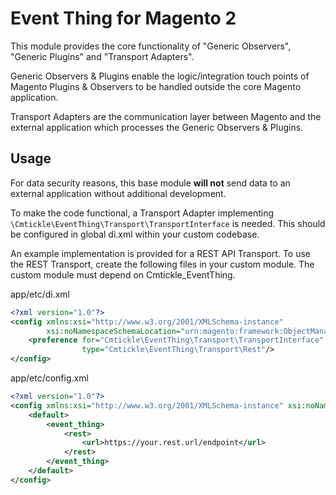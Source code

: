 # Event Thing for Magento 2

This module provides the core functionality of "Generic Observers", "Generic Plugins" and "Transport Adapters".

Generic Observers & Plugins enable the logic/integration touch points of Magento Plugins & Observers to be handled 
outside the core Magento application.

Transport Adapters are the communication layer between Magento and the external application which processes the Generic 
Observers & Plugins.

## Usage

For data security reasons, this base module **will not** send data to an external application without additional 
development. 

To make the code functional, a Transport Adapter implementing `\Cmtickle\EventThing\Transport\TransportInterface` is 
needed. This should be configured in global di.xml within your custom codebase.

An example implementation is provided for a REST API Transport. To use the REST Transport, create the following files 
in your custom module. The custom module must depend on Cmtickle_EventThing.

app/etc/di.xml
```xml
<?xml version="1.0"?>
<config xmlns:xsi="http://www.w3.org/2001/XMLSchema-instance"
        xsi:noNamespaceSchemaLocation="urn:magento:framework:ObjectManager/etc/config.xsd">
    <preference for="Cmtickle\EventThing\Transport\TransportInterface"
                type="Cmtickle\EventThing\Transport\Rest"/>
</config>
```
app/etc/config.xml
```xml
<?xml version="1.0"?>
<config xmlns:xsi="http://www.w3.org/2001/XMLSchema-instance" xsi:noNamespaceSchemaLocation="urn:magento:module:Magento_Store:etc/config.xsd">
    <default>
        <event_thing>
            <rest>
                <url>https://your.rest.url/endpoint</url>
            </rest>
        </event_thing>
    </default>
</config>
```
